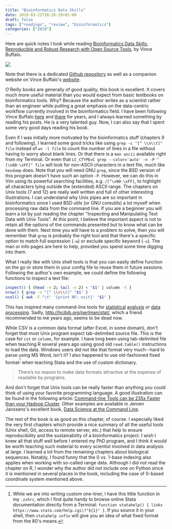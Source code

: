 ```yaml
---
title: "Bioinformatics Data Skills"
date: 2019-03-21T10:26:19+01:00
draft: false
tags: ["readings", "review", "bioinformatics"]
categories: ["2019"]
---
```


Here are quick notes I took while reading [Bioinformatics Data Skills: Reproducible and Robust Research with Open Source Tools](http://shop.oreilly.com/product/0636920030157.do), by Vince Buffalo.

<!--more-->

![](/img/bioinformatics-data-skills.jpg)

Note that there is a dedicated [Github repository](https://github.com/vsbuffalo/bds-files) as well as a companion website on Vince Buffalo's [website](http://vincebuffalo.org/book/).

O'Reilly books are generally of good quality, this book is excellent. It covers much more useful material than you would expect from basic textbooks on bioinformatics tools. Why? Because the author writes as a scientist rather than an engineer while putting a great emphasis on the data-centric workflow currently involved in the bioinformatics field. I have been following Vince Buffalo [here](https://twitter.com/vsbuffalo/) and [there](https://www.biostars.org/u/69/) for years, and I always learned something by reading his posts. He is a very talented guy. Now, I can also say that I spent some very good days reading his book.

Even if I was initially more motivated by the bioinformatics stuff (chapters 9 and following), I learned some good tricks like using `grep -c "[^ \\n\\t]" file` instead of `wc -l file` to count the number of lines in a file without having to worry about blank lines. Or that there is a `man ascii` available right from my Terminal. Or even that `LC_CTYPE=C grep --color='auto' -n -P "[\x80-\xFF]" file` will look for non-ASCII characters in a text file, much like `hexdump` does. Note that you will need GNU `grep`, since the BSD version of this program doesn't have such an option `-P`. However, we can do this in Vim using its powerful searching facilities, e.g. `/[^\x00-\xFF]`, to highlight all characters lying outside the (extended) ASCII range. The chapters on Unix tools (7 and 12) are really well written and full of other interesting illustrations. I can understand why Unix pipes are so important in bioinformatics since I used BSD utils (or GNU coreutils) a lot myself when processing raw data from the command line. If you are a beginner you will learn a lot by just reading the chapter "Inspecting and Manipulating Text Data with Unix Tools". At this point, I believe the important aspect is not to retain all the options of the commands presented but to know what can be done with them. Next time you will have to a problem to solve, then you will remember that `grep` is probably the right tool and that there's a specific option to match full expression (`-w`) or exclude specific keyword (`-v`). The man or info pages are here to help, provided you spend some time digging into them.

What I really like with Unix shell tools is that you can easily define function on the go or store them in your config file to reuse them in future sessions. Following the author's own example, we could define the following functions to inspect a text file:

```sh
inspect() { (head -n 2; tail -n 2) < "$1" | column -t }
nrow() { grep -c "[^ \\n\\t]" "$1" }
ncol() { awk -F "\t" '{print NF; exit}' "$1" }
```

This has inspired many command-line tools for [statistical](https://github.com/nferraz/st) [analysis](https://www.gnu.org/software/datamash/) or [data](https://github.com/bitly/data_hacks) [processing](https://github.com/dpmcmlxxvi/clistats). Sadly, <http://hcibib.org/perlman/stat/>, which a friend recommended to me years ago, seems to be dead now.

While CSV is a common data format (after Excel, in some domain), don't forget that most Unix program expect tab-delimited source file. This is the case for `cut` or `column`, for example. I have long been using tab-delimited file when teaching R several years ago using good old `read.table()` instructions to load the data. Windows users did not like that format very much--hard to parse using MS Word, isn't it? I also happened to use old-fashioned fixed format<sup>[^1]</sup> when teaching Stata and the use of custom dictionary.

> There’s no reason to make data formats attractive at the expense of readable by programs.

And don't forget that Unix tools can be really faster than anything you could think of using your favorite programming language. A good illustration can be found in the following article: [Command-line Tools can be 235x Faster than your Hadoop Cluster](https://adamdrake.com/command-line-tools-can-be-235x-faster-than-your-hadoop-cluster.html). Other examples are available in Jeroen Janssens's excellent book, [Data Science at the Command Line](https://www.datascienceatthecommandline.com).

The rest of the book is as good as this chapter, of course. I especially liked the very first chapters which provide a nice summary of all the useful tools (Unix shell, Git, access to remote server, etc.) that help to ensure reproducibility and the sustainability of a bioinformatics project. I wish I knew all that stuff well before I entered my PhD program, and I think it would be worth teaching such material to every scientist involved in data analysis at large. I learned a lot from the remaining chapters about biological sequences. Notably, I found funny that the 0 vs. 1-base indexing also applies when working with so-called range data. Although I did not read the chapter on R, I wonder why the author did not include one on Python since it is mentioned in several places in the book, including the case of 0-based coordinate system mentioned above.

[^1]: While we are into writing custom one-liner, I have this little function in my `.zshrc`, which I find quite handy to browse online Stata documentation directly from a Terminal: `function statahelp() { links https://www.stata.com/help.cgi\?"${1}" }`. If you source it in your shell, then `statahelp infix` will give you an idea of what fixed format from the 80's means.
